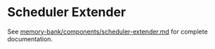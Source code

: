 # Scheduler Extender

See [memory-bank/components/scheduler-extender.md](../../memory-bank/components/scheduler-extender.md) for complete documentation.
